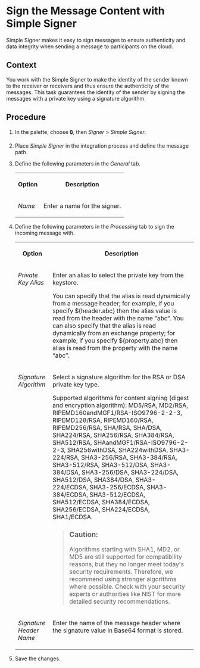<!-- loio9879fc35d79b4e60a363cca538ea274e -->

<link rel="stylesheet" type="text/css" href="../css/sap-icons.css"/>

# Sign the Message Content with Simple Signer

Simple Signer makes it easy to sign messages to ensure authenticity and data integrity when sending a message to participants on the cloud.



## Context

You work with the Simple Signer to make the identity of the sender known to the receiver or receivers and thus ensure the authenticity of the messages. This task guarantees the identity of the sender by signing the messages with a private key using a signature algorithm.



## Procedure

1.  In the palette, choose :lock:, then *Signer* \> *Simple Signer*.

2.  Place *Simple Signer* in the integration process and define the message path.

3.  Define the following parameters in the *General* tab.


    <table>
    <tr>
    <th valign="top">

    Option
    
    </th>
    <th valign="top">

    Description
    
    </th>
    </tr>
    <tr>
    <td valign="top">
    
    *Name*
    
    </td>
    <td valign="top">
    
    Enter a name for the signer.
    
    </td>
    </tr>
    </table>
    
4.  Define the following parameters in the *Processing* tab to sign the incoming message with.


    <table>
    <tr>
    <th valign="top">

    Option
    
    </th>
    <th valign="top">

    Description
    
    </th>
    </tr>
    <tr>
    <td valign="top">
    
    *Private Key Alias*
    
    </td>
    <td valign="top">
    
    Enter an alias to select the private key from the keystore.

    You can specify that the alias is read dynamically from a message header; for example, if you specify $\{header.abc\} then the alias value is read from the header with the name "abc“. You can also specify that the alias is read dynamically from an exchange property; for example, if you specify $\{property.abc\} then alias is read from the property with the name “abc”.
    
    </td>
    </tr>
    <tr>
    <td valign="top">
    
    *Signature Algorithm*
    
    </td>
    <td valign="top">
    
    Select a signature algorithm for the RSA or DSA private key type.

    Supported algorithms for content signing \(digest and encryption algorithm\): MD5/RSA, MD2/RSA, RIPEMD160andMGF1/RSA-ISO9796-2-2-3, RIPEMD128/RSA, RIPEMD160/RSA, RIPEMD256/RSA, SHA/RSA, SHA/DSA, SHA224/RSA, SHA256/RSA, SHA384/RSA, SHA512/RSA, SHAandMGF1/RSA-ISO9796-2-2-3, SHA256withDSA, SHA224withDSA, SHA3-224/RSA, SHA3-256/RSA, SHA3-384/RSA, SHA3-512/RSA, SHA3-512/DSA, SHA3-384/DSA, SHA3-256/DSA, SHA3-224/DSA, SHA512/DSA, SHA384/DSA, SHA3-224/ECDSA, SHA3-256/ECDSA, SHA3-384/ECDSA, SHA3-512/ECDSA, SHA512/ECDSA, SHA384/ECDSA, SHA256/ECDSA, SHA224/ECDSA, SHA1/ECDSA.

    > ### Caution:  
    > Algorithms starting with SHA1, MD2, or MD5 are still supported for compatibility reasons, but they no longer meet today's security requirements. Therefore, we recommend using stronger algorithms where possible. Check with your security experts or authorities like NIST for more detailed security recommendations.


    
    </td>
    </tr>
    <tr>
    <td valign="top">
    
    *Signature Header Name*
    
    </td>
    <td valign="top">
    
    Enter the name of the message header where the signature value in Base64 format is stored.
    
    </td>
    </tr>
    </table>
    
5.  Save the changes.


